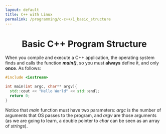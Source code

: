 ```yaml
---
layout: default
title: C++ with Linux
permalink: /programming/c-c++/1_basic_structure
---
```


<h1 style="text-align: center;">Basic C++ Program Structure</h1>

When you compile and execute a C++ application, the operating system finds and calls the function ***main()***, so you must **always** define it, and only **once**. As follows:

``` c++
#include <iostream>

int main(int argc, char** argv){
  std::cout << "Hello World" << std::endl;
  return 0;
}
```

Notice that *main* function must have two parameters: *argc* is the number of arguments that OS passes to the program, and *argv* are those arguments (as we are going to learn, a double pointer to *char* can be seen as an array of *strings*).
